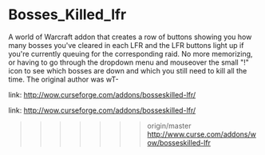 # Bosses_Killed_lfr
A world of Warcraft addon that creates a row of buttons showing you how many bosses you've cleared in each LFR and the LFR buttons light up if you're currently queuing for the corresponding raid.  No more memorizing, or having to go through the dropdown menu and mouseover the small "!" icon to see which bosses are down and which you still need to kill all the time.  The original author was wT-

link: 
http://wow.curseforge.com/addons/bosseskilled-lfr/

link: http://wow.curseforge.com/addons/bosseskilled-lfr/
>>>>>>> origin/master
http://www.curse.com/addons/wow/bosseskilled-lfr

